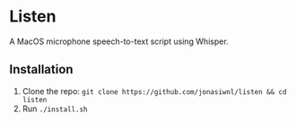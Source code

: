 # Listen

A MacOS microphone speech-to-text script using Whisper.

## Installation

1) Clone the repo: `git clone https://github.com/jonasiwnl/listen && cd listen`
2) Run `./install.sh`
